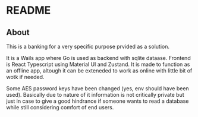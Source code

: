 # README

## About

This is a banking for a very specific purpose prvided as a solution.

It is a Wails app where Go is used as backend with sqlite dataase. Frontend is React Typescript using Material UI and Zustand. 
It is made to function as an offline app, altough it can be exteneded to work as online with little bit of wotk if needed. 

Some  AES password keys have been changed (yes, env should have been used). Basically due to nature of it information is not critically private but just in case to give a good hindrance if someone wants to read a database while still considering comfort of end users.
